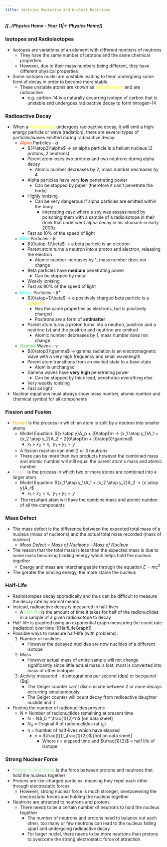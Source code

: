 ```yaml
---
title: Ionising Radiation and Nuclear Reactions
---
```


##### [[../Physics Home - Year 11|← Physics Home]]

### Isotopes and Radioisotopes
- Isotopes are variations of an element with different numbers of neutrons
	- They have the same number of protons and the same chemical properties
	- However, due to their mass numbers being different, they have different physical properties
- Some isotopes nuclei are unstable leading to them undergoing some form of decay in order to become more stable
	- These unstable atoms are known as <span style="color:yellow;">radioisotopes</span> and are radioactive
		- e.g. carbon-14 is a naturally occurring isotope of carbon that is unstable and undergoes radioactive decay to form nitrogen-14

### Radioactive Decay
- When a <span style="color:yellow;">radioisotope</span> undergoes radioactive decay, it will emit a high-energy particle or wave (radiation), there are several types of particles/waves emitted during radioactive decay:
	- <span style="color:OrangeRed;">Alpha</span> Particles - $\alpha$
		- ${4\atop2}\alpha$ → an alpha particle is a helium nucleus (2 protons, 2 neutrons)
		- Parent atom loses two protons and two neutrons during alpha decay
			- Atomic number decreases by 2, mass number decreases by 4
		- Alpha particles have very **low** penetrating power
			- Can be stopped by paper (therefore it can't penetrate the body)
		- Highly ionising
			- Can be very dangerous if alpha particles are emitted within the body
				- Interesting case where a spy was assassinated by poisoning them with a sample of a radioisotope in their drink that underwent alpha decay in his stomach in early 2000s
		- Fast as 10% of the speed of light
	- <span style="color:aqua;">Beta</span> Particles - $\beta$
		- ${0\atop-1}\beta$ → a beta particle is an electron 
		- Parent atom turns a neutron into a proton and electron, releasing the electron
			- Atomic number increases by 1, mass number does not change
		- Beta particles have **medium** penetrating power
			- Can be stopped by metal 
		- Weakly ionising
		- Fast as 90% of the speed of light
	- <span style="color:aqua;">Beta+</span> Particles - $\beta^+$ 
		- ${0\atop+1}\beta$ → a positively charged beta particle is a <span style="color:gold;">positron</span>
			- Has the same properties as electrons, but is positively charged
			- Positrons are a form of **antimatter**
		- Parent atom turns a proton turns into a neutron, positron and a neutrino $(v)$ and the positron and neutrino are emitted
			- Atomic number decreases by 1, mass number does not change
	- <span style="color:limegreen;">Gamma</span> Waves - $\gamma$
		- ${0\atop0}\gamma$ → gamma radiation is an electromagnetic wave with a very high frequency and small wavelength
		- Parent atom transitions from an excited state to a base state
			- Atom is unchanged
		- Gamma waves have **very high** penetrating power
			- Can be stopped by thick lead, penetrates everything else
		- Very weakly ionising
		- Fast as light
- Nuclear equations must always show mass number, atomic number and chemical symbol for all components

### Fission and Fusion
- <span style="color:orange;">Fission</span> is the process in which an atom is split by a neutron into smaller atoms
	- Model Equation: ${x \atop y}A_p + {0\atop1}n → {x_1 \atop y_1}A_1 + {x_2 \atop y_2}A_2 + 2{0\atop1}n + {0\atop0}\gamma$
		- $x_1 + x_2 = x,\ \ y_1 + y_2 = y$
	- A fission reaction can emit 2 or 3 neutrons
	- There can be more than two products however the combined mass and atomic number will still equal the parent atom's mass and atomic number
- <span style="color:pink;">Fusion</span> is the process in which two or more atoms are combined into a larger atom
	- Model Equation: ${x_1 \atop y_1}A_1 + {x_2 \atop y_2}A_2 → {x \atop y}A_r$
		- $x_1 + x_2 = x,\ \ y_1 + y_2 = y$
	- The resultant atom will have the combine mass and atomic number of all the components

### Mass Defect
- The mass defect is the difference between the expected total mass of a nucleus (mass of nucleons) and the actual total mass recorded (mass of nucleus)
	- *Mass Defect = Mass of Nucleons - Mass of Nucleus*
- The reason that the total mass is less than the expected mass is due to some mass becoming binding energy which helps hold the nucleus together
	- Energy and mass are interchangeable through the equation $E = mc^2$ 
- The greater the binding energy, the more stable the nucleus

### Half-Life
- Radioisotopes decay sporadically and thus can be difficult to measure the decay rate by normal means
- Instead, radioactive decay is measured in half-lives
	- A <span style="color:lightgreen;">half-life</span> is the amount of time it takes for half of the radionuclides in a sample of a given radioisotope to decay
- Half-life is graphed using an exponential graph measuring the count rate (radiation) over time
  ![[HalfLifeGraph]]
- Possible ways to measure half-life (with problems):
	1. Number of nuclides
	   - However the decayed nuclides are now nuclides of a different isotope
	2. Mass
	   - However actual mass of entire sample will not change significantly since little actual mass is lost, most is converted into mass of other isotopes
	3. Activity measured - disintegrations per second (dps) or becquerel (Bq)
	   - The Geiger counter can't discriminate between 2 or more decays occurring simultaneously
	   - The Geiger counter will count decay from radioactive daughter nuclide and it 
- Finding the number of radionuclides present:
	- N = Number of radionuclides remaining at present time
		- N = N$_0 * \frac{1}{2}^n$ \[on data sheet]
		- N$_0$ = Original # of radionuclides (at t$_0$)
		- n = Number of half-lives which have elapsed
			- n = $\frac{t}{t_\frac{1}{2}}$ \[not on data sheet]
				- Where $t$ = elapsed time and $t\frac{1}{2}$ = half life of isotope

### Strong Nuclear Force
- <span style="color:lightgreen;">Strong nuclear force</span> is the force between protons and neutrons that hold the nucleus together
- Protons are like-charged particles, meaning they repel each other through electrostatic forces
	- However, strong nuclear force is much stronger, overpowering the electrostatic forces and holding the nucleus together
- Neutrons are attracted to neutrons and protons
	- There needs to be a certain number of neutrons to hold the nucleus together
		- The number of neutrons and protons need to balance out each other, too many or few neutrons can lead to the nucleus falling apart and undergoing radioactive decay
		- For larger nuclei, there needs to be more neutrons than protons to overcome the strong electrostatic force of attraction